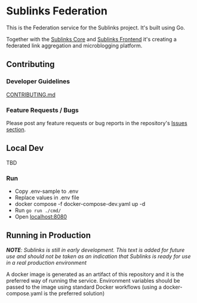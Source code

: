 # Sublinks Federation

This is the Federation service for the Sublinks project. It's built using Go.

Together with the [Sublinks Core](https://github.com/sublinks/sublinks) and [Sublinks Frontend](https://github.com/sublinks/sublinks-frontend) it's creating a federated link aggregation and microblogging platform.

## Contributing

### Developer Guidelines

[CONTRIBUTING.md](CONTRIBUTING.md)

### Feature Requests / Bugs

Please post any feature requests or bug reports in the repository's [Issues section](https://github.com/sublinks/sublinks-federation/issues).

## Local Dev

TBD

### Run

- Copy .env-sample to .env
- Replace values in .env file
- docker compose -f docker-compose-dev.yaml up -d
- Run `go run ./cmd/`
- Open [localhost:8080](http://localhost:8080/)

## Running in Production

_**NOTE**: Sublinks is still in early development. This text is added for future use and should not be taken as an indication that Sublinks is ready for use in a real production environment_

A docker image is generated as an artifact of this repository and it is the preferred way of running the service. Environment variables should be passed to the image using standard Docker workflows (using a docker-compose.yaml is the preferred solution)
